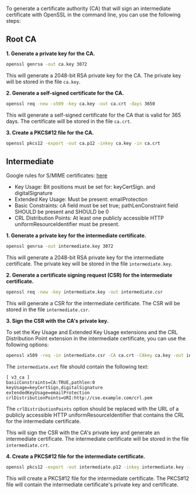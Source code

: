 To generate a certificate authority (CA) that will sign an intermediate certificate with OpenSSL in the command line, you can use the following steps:

## Root CA

**1. Generate a private key for the CA.**

```bash
openssl genrsa -out ca.key 3072
```

This will generate a 2048-bit RSA private key for the CA. The private key will be stored in the file `ca.key`.

**2. Generate a self-signed certificate for the CA.**

```bash
openssl req -new -x509 -key ca.key -out ca.crt -days 3650
```

This will generate a self-signed certificate for the CA that is valid for 365 days. The certificate will be stored in the file `ca.crt`.

**3. Create a PKCS#12 file for the CA.**

```bash
openssl pkcs12 -export -out ca.p12 -inkey ca.key -in ca.crt
```


## Intermediate

Google rules for S/MIME certificates: [here](https://support.google.com/a/answer/7300887?hl=en&ref_topic=9061730&sjid=4609582991418590396-EU#zippy=%2Cend-entity-certificate%2Cintermediate-ca-certificate-that-issues-the-end-entity%2Croot-ca)

- Key Usage: Bit positions must be set for: keyCertSign. and digitalSignature
- Extended Key Usage: Must be present: emailProtection
- Basic Constraints: cA field must be set true; pathLenConstraint field SHOULD be present and SHOULD be 0
- CRL Distribution Points: At least one publicly accessible HTTP uniformResourceIdentifier must be present.




**1. Generate a private key for the intermediate certificate.**

```bash
openssl genrsa -out intermediate.key 3072
```

This will generate a 2048-bit RSA private key for the intermediate certificate. The private key will be stored in the file `intermediate.key`.

**2. Generate a certificate signing request (CSR) for the intermediate certificate.**

``` bash
openssl req -new -key intermediate.key -out intermediate.csr
```

This will generate a CSR for the intermediate certificate. The CSR will be stored in the file `intermediate.csr`.

**3. Sign the CSR with the CA's private key.**

To set the Key Usage and Extended Key Usage extensions and the CRL Distribution Point extension in the intermediate certificate, you can use the following options:

```bash
openssl x509 -req -in intermediate.csr -CA ca.crt -CAkey ca.key -out intermediate.crt -days 1825 -extensions v3_ca -extfile intermediate.ext -CRLurl https://csr.example.com/crl.pem
```

The `intermediate.ext` file should contain the following text:

```
[ v3_ca ]
basicConstraints=CA:TRUE,pathlen:0
keyUsage=keyCertSign,digitalSignature
extendedKeyUsage=emailProtection
crlDistributionPoints=URI:http://cse.example.com/crl.pem
```

The `crlDistributionPoints` option should be replaced with the URL of a publicly accessible HTTP uniformResourceIdentifier that contains the CRL for the intermediate certificate.

This will sign the CSR with the CA's private key and generate an intermediate certificate. The intermediate certificate will be stored in the file `intermediate.crt`.


**4. Create a PKCS#12 file for the intermediate certificate.**

```bash
openssl pkcs12 -export -out intermediate.p12 -inkey intermediate.key -in intermediate.crt
```

This will create a PKCS#12 file for the intermediate certificate. The PKCS#12 file will contain the intermediate certificate's private key and certificate.

